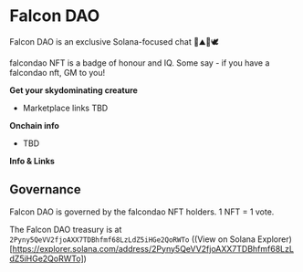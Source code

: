# Falcon DAO

Falcon DAO is an exclusive Solana-focused chat 🦅⛰️🦜🕊️

falcondao NFT is a badge of honour and IQ. Some say - if you have a falcondao nft, GM to you!

**Get your skydominating creature**
- Marketplace links TBD

**Onchain info**
- TBD

**Info & Links**

## Governance
Falcon DAO is governed by the falcondao NFT holders. 1 NFT = 1 vote.

The Falcon DAO treasury is at `2Pyny5QeVV2fjoAXX7TDBhfmf68LzLdZ5iHGe2QoRWTo` ((View on Solana Explorer)[https://explorer.solana.com/address/2Pyny5QeVV2fjoAXX7TDBhfmf68LzLdZ5iHGe2QoRWTo])
